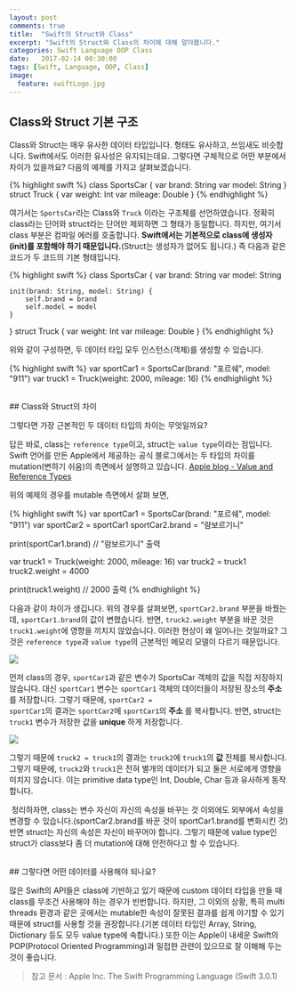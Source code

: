 ```yaml
---
layout: post
comments: true
title:  "Swift의 Struct와 Class"
excerpt: "Swift의 Struct와 Class의 차이에 대해 알아봅니다."
categories: Swift Language OOP Class
date:   2017-02-14 00:30:00
tags: [Swift, Language, OOP, Class]
image:
  feature: swiftLogo.jpg
---
```


## Class와 Struct 기본 구조

Class와 Struct는 매우 유사한 데이터 타입입니다. 형태도 유사하고, 쓰임새도 비슷합니다. Swift에서도 이러한 유사성은 유지되는데요. 그렇다면 구체적으로 어떤 부분에서 차이가 있을까요? 다음의 예제를 가지고 살펴보겠습니다.

{% highlight swift %}
class SportsCar {
    var brand: String
    var model: String
}
struct Truck {
    var weight: Int
    var mileage: Double
}
{% endhighlight %}

여기서는 <code>SportsCar</code>라는 Class와 <code>Truck</code> 이라는 구조체를 선언하였습니다. 정확히 class라는 단어와 struct라는 단어만 제외하면 그 형태가 동일합니다. 하지만, 여기서 class 부분은 컴파일 에러를 호출합니다. **Swift에서는 기본적으로 class에 생성자(init)를 포함해야 하기 때문입니다.**(Struct는 생성자가 없어도 됩니다.) 즉 다음과 같은 코드가 두 코드의 기본 형태입니다.

{% highlight swift %}
class SportsCar {
    var brand: String
    var model: String

    init(brand: String, model: String) {
        self.brand = brand
        self.model = model
    }
}
struct Truck {
    var weight: Int
    var mileage: Double
}
{% endhighlight %}

위와 같이 구성하면, 두 데이터 타입 모두 인스턴스(객체)를 생성할 수 있습니다.

{% highlight swift %}
var sportCar1 = SportsCar(brand: "포르쉐", model: "911")
var truck1 = Truck(weight: 2000, mileage: 16)
{% endhighlight %}

<br>
## Class와 Struct의 차이

그렇다면 가장 근본적인 두 데이터 타입의 차이는 무엇일까요?

답은 바로, class는 <code>reference type</code>이고, struct는 <code>value type</code>이라는 점입니다. Swift 언어를 만든 Apple에서 제공하는 공식 블로그에서는 두 타입의 차이를 mutation(변하기 쉬움)의 측면에서 설명하고 있습니다. [Apple blog - Value and Reference Types](https://developer.apple.com/swift/blog/?id=10)

위의 예제의 경우를 mutable 측면에서 살펴 보면,

{% highlight swift %}
var sportCar1 = SportsCar(brand: "포르쉐", model: "911")
var sportCar2 = sportCar1
sportCar2.brand = "람보르기니"

print(sportCar1.brand) // "람보르기니" 출력

var truck1 = Truck(weight: 2000, mileage: 16)
var truck2 = truck1
truck2.weight = 4000

print(truck1.weight) // 2000 출력
{% endhighlight %}

다음과 같이 차이가 생깁니다. 위의 경우를 살펴보면, <code>sportCar2.brand</code> 부분을 바꿨는데, <code>sportCar1.brand</code>의 값이 변했습니다. 반면, <code>truck2.weight</code> 부분을 바꾼 것은 <code>truck1.weight</code>에 영향을 끼치지 않았습니다. 이러한 현상이 왜 일어나는 것일까요? 그것은 <code>reference type</code>과 <code>value type</code>의 근본적인 메모리 모델이 다르기 때문입니다.

<img src="https://dl.dropbox.com/s/dbqmfztgx16ht1u/sportcar.png">

먼저 class의 경우, <code>sportCar1</code>과 같은 변수가 SportsCar 객체의 값을 직접 저장하지 않습니다. 대신 <code>sportCar1</code> 변수는 <code>sportCar1</code> 객체의 데이터들이 저장된 장소의 **주소** 를 저장합니다. 그렇기 때문에, <code>sportCar2 = sportCar1</code>의 결과는 <code>sportCar2</code>에 <code>sportCar1</code>의 **주소** 를 복사합니다. 반면, struct는 <code>truck1</code> 변수가 저장한 값을 **unique** 하게 저장합니다.

<img src="https://dl.dropbox.com/s/bbz6bcc7n21g67a/truck.png">

그렇기 때문에 <code>truck2 = truck1</code>의 결과는 <code>truck2</code>에 <code>truck1</code>의 **값** 전체를 복사합니다. 그렇기 때문에, <code>truck2</code>와 <code>truck1</code>은 전혀 별개의 데이터가 되고 둘은 서로에게 영향을 미치지 않습니다. 이는 primitive data type인 Int, Double, Char 등과 유사하게 동작합니다.

&nbsp;정리하자면, class는 변수 자신이 자신의 속성을 바꾸는 것 이외에도 외부에서 속성을 변경할 수 있습니다.(sportCar2.brand를 바꾼 것이 sportCar1.brand를 변화시킨 것) 반면 struct는 자신의 속성은 자신이 바꾸어야 합니다. 그렇기 때문에 value type인 struct가 class보다 좀 더 mutation에 대해 안전하다고 할 수 있습니다.

<br>
## 그렇다면 어떤 데이터를 사용해야 되나요?

많은 Swift의 API들은 class에 기반하고 있기 때문에 custom 데이터 타입을 만들 때 class를 무조건 사용해야 하는 경우가 빈번합니다. 하지만, 그 이외의 상황, 특히 multi threads 환경과 같은 곳에서는 mutable한 속성이 잘못된 결과를 쉽게 야기할 수 있기 때문에 struct를 사용할 것을 권장합니다.(기본 데이터 타입인 Array, String, Dictionary 등도 모두 value type에 속합니다.) 또한 이는 Apple이 내세운 Swift의 POP(Protocol Oriented Programming)과 밀접한 관련이 있으므로 잘 이해해 두는 것이 좋습니다.

> 참고 문서 : Apple Inc. The Swift Programming Language (Swift 3.0.1)
